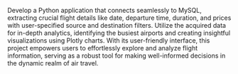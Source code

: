 Develop a Python application that connects seamlessly to MySQL, extracting crucial flight details like date, departure time, duration, and prices with user-specified source and destination filters. Utilize the acquired data for in-depth analytics, identifying the busiest airports and creating insightful visualizations using Plotly charts. With its user-friendly interface, this project empowers users to effortlessly explore and analyze flight information, serving as a robust tool for making well-informed decisions in the dynamic realm of air travel.
